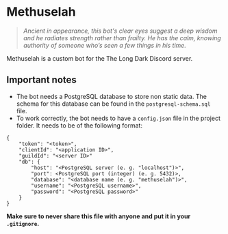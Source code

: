 # Methuselah

> *Ancient in appearance, this bot's clear eyes suggest a deep wisdom and he radiates strength rather than frailty. He has the calm, knowing authority of someone who’s seen a few things in his time.*

Methuselah is a custom bot for the The Long Dark Discord server.

## Important notes
- The bot needs a PostgreSQL database to store non static data. The schema for this database can be found in the `postgresql-schema.sql` file.
- To work correctly, the bot needs to have a `config.json` file in the project folder. It needs to be of the following format:
```
{
	"token": "<token>",
	"clientId": "<application ID>",
	"guildId": "<server ID>"
	"db": {
		"host": "<PostgreSQL server (e. g. "localhost")>",
		"port": <PostgreSQL port (integer) (e. g. 5432)>,
		"database": "<database name (e. g. "methuselah")>",
		"username": "<PostgreSQL username>",
		"password": "<PostgreSQL password>"
	}
}
```
**Make sure to never share this file with anyone and put it in your `.gitignore`.**
